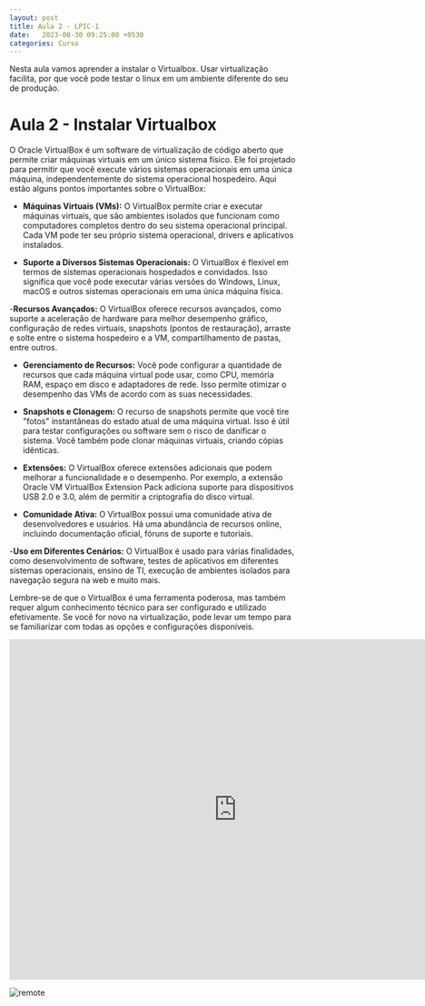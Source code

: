 ```yaml
---
layout: post
title: Aula 2 - LPIC-1
date:   2023-08-30 09:25:00 +0530
categories: Curso
---
```

Nesta aula vamos aprender a instalar o Virtualbox. Usar virtualização facilita, por que você pode testar o linux em um ambiente diferente do seu de produção.

# Aula 2 - Instalar Virtualbox

O Oracle VirtualBox é um software de virtualização de código aberto que permite criar máquinas virtuais em um único sistema físico. Ele foi projetado para permitir que você execute vários sistemas operacionais em uma única máquina, independentemente do sistema operacional hospedeiro. Aqui estão alguns pontos importantes sobre o VirtualBox:

- **Máquinas Virtuais (VMs):** O VirtualBox permite criar e executar máquinas virtuais, que são ambientes isolados que funcionam como computadores completos dentro do seu sistema operacional principal. Cada VM pode ter seu próprio sistema operacional, drivers e aplicativos instalados.

- **Suporte a Diversos Sistemas Operacionais:** O VirtualBox é flexível em termos de sistemas operacionais hospedados e convidados. Isso significa que você pode executar várias versões do Windows, Linux, macOS e outros sistemas operacionais em uma única máquina física.

-**Recursos Avançados:** O VirtualBox oferece recursos avançados, como suporte a aceleração de hardware para melhor desempenho gráfico, configuração de redes virtuais, snapshots (pontos de restauração), arraste e solte entre o sistema hospedeiro e a VM, compartilhamento de pastas, entre outros.

- **Gerenciamento de Recursos:** Você pode configurar a quantidade de recursos que cada máquina virtual pode usar, como CPU, memória RAM, espaço em disco e adaptadores de rede. Isso permite otimizar o desempenho das VMs de acordo com as suas necessidades.

- **Snapshots e Clonagem:** O recurso de snapshots permite que você tire "fotos" instantâneas do estado atual de uma máquina virtual. Isso é útil para testar configurações ou software sem o risco de danificar o sistema. Você também pode clonar máquinas virtuais, criando cópias idênticas.

- **Extensões:** O VirtualBox oferece extensões adicionais que podem melhorar a funcionalidade e o desempenho. Por exemplo, a extensão Oracle VM VirtualBox Extension Pack adiciona suporte para dispositivos USB 2.0 e 3.0, além de permitir a criptografia do disco virtual.

- **Comunidade Ativa:** O VirtualBox possui uma comunidade ativa de desenvolvedores e usuários. Há uma abundância de recursos online, incluindo documentação oficial, fóruns de suporte e tutoriais.

-**Uso em Diferentes Cenários:** O VirtualBox é usado para várias finalidades, como desenvolvimento de software, testes de aplicativos em diferentes sistemas operacionais, ensino de TI, execução de ambientes isolados para navegação segura na web e muito mais.

Lembre-se de que o VirtualBox é uma ferramenta poderosa, mas também requer algum conhecimento técnico para ser configurado e utilizado efetivamente. Se você for novo na virtualização, pode levar um tempo para se familiarizar com todas as opções e configurações disponíveis.

<iframe width="800" height="600" src="https://www.youtube.com/embed/JBLe51_cbTM?list=PL0IggKUxTGp0TIQr2sZZ4QrGqGstrRnFd" title="Aula 2 - Curso LPIC-1 101 - Virtualização" frameborder="0" allow="accelerometer; autoplay; clipboard-write; encrypted-media; gyroscope; picture-in-picture; web-share" allowfullscreen></iframe>



![remote](https://profjulianoramos.github.io/linux/blog/images/proxima.png)
